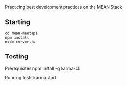 Practicing best development practices on the MEAN Stack

Starting
--------

    cd mean-meetups
    npm install
    node server.js


Testing
-------

Prerequisites
    npm install -g karma-cli

Running tests
	karma start
